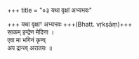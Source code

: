 +++
title = "०३ यथा वृक्षां अभ्यभवः"

+++
यथा वृक्षाꣳ अभ्यभवः +++(Bhatt. vṛkṣāṃ)+++  
साकम् इन्द्रेण मेदिना ।  
एवा मा भगिनं कृण्व्  
अप द्रान्त्व् अरातयः ॥